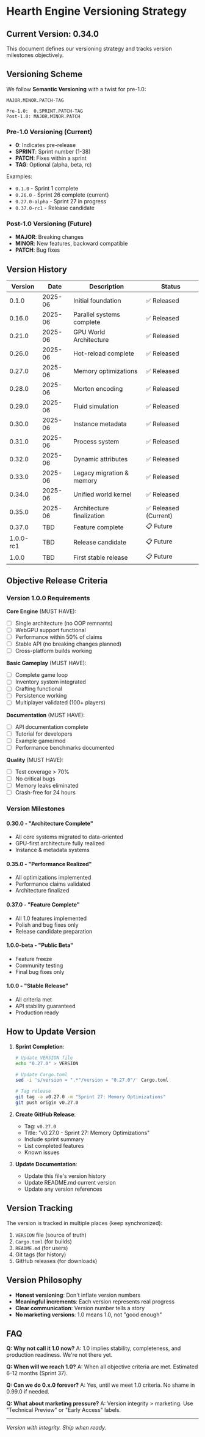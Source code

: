 # Hearth Engine Versioning Strategy

## Current Version: 0.34.0

This document defines our versioning strategy and tracks version milestones objectively.

## Versioning Scheme

We follow **Semantic Versioning** with a twist for pre-1.0:

```
MAJOR.MINOR.PATCH-TAG

Pre-1.0:  0.SPRINT.PATCH-TAG
Post-1.0: MAJOR.MINOR.PATCH
```

### Pre-1.0 Versioning (Current)
- **0**: Indicates pre-release
- **SPRINT**: Sprint number (1-38)
- **PATCH**: Fixes within a sprint
- **TAG**: Optional (alpha, beta, rc)

Examples:
- `0.1.0` - Sprint 1 complete
- `0.26.0` - Sprint 26 complete (current)
- `0.27.0-alpha` - Sprint 27 in progress
- `0.37.0-rc1` - Release candidate

### Post-1.0 Versioning (Future)
- **MAJOR**: Breaking changes
- **MINOR**: New features, backward compatible
- **PATCH**: Bug fixes

## Version History

| Version | Date | Description | Status |
|---------|------|-------------|---------|
| 0.1.0 | 2025-06 | Initial foundation | ✅ Released |
| 0.16.0 | 2025-06 | Parallel systems complete | ✅ Released |
| 0.21.0 | 2025-06 | GPU World Architecture | ✅ Released |
| 0.26.0 | 2025-06 | Hot-reload complete | ✅ Released |
| 0.27.0 | 2025-06 | Memory optimizations | ✅ Released |
| 0.28.0 | 2025-06 | Morton encoding | ✅ Released |
| 0.29.0 | 2025-06 | Fluid simulation | ✅ Released |
| 0.30.0 | 2025-06 | Instance metadata | ✅ Released |
| 0.31.0 | 2025-06 | Process system | ✅ Released |
| 0.32.0 | 2025-06 | Dynamic attributes | ✅ Released |
| 0.33.0 | 2025-06 | Legacy migration & memory | ✅ Released |
| 0.34.0 | 2025-06 | Unified world kernel | ✅ Released |
| 0.35.0 | 2025-06 | Architecture finalization | ✅ Released (Current) |
| 0.37.0 | TBD | Feature complete | 📋 Future |
| 1.0.0-rc1 | TBD | Release candidate | 📋 Future |
| 1.0.0 | TBD | First stable release | 📋 Future |

## Objective Release Criteria

### Version 1.0.0 Requirements

**Core Engine** (MUST HAVE):
- [ ] Single architecture (no OOP remnants)
- [ ] WebGPU support functional
- [ ] Performance within 50% of claims
- [ ] Stable API (no breaking changes planned)
- [ ] Cross-platform builds working

**Basic Gameplay** (MUST HAVE):
- [ ] Complete game loop
- [ ] Inventory system integrated
- [ ] Crafting functional
- [ ] Persistence working
- [ ] Multiplayer validated (100+ players)

**Documentation** (MUST HAVE):
- [ ] API documentation complete
- [ ] Tutorial for developers
- [ ] Example game/mod
- [ ] Performance benchmarks documented

**Quality** (MUST HAVE):
- [ ] Test coverage > 70%
- [ ] No critical bugs
- [ ] Memory leaks eliminated
- [ ] Crash-free for 24 hours

### Version Milestones

#### 0.30.0 - "Architecture Complete"
- All core systems migrated to data-oriented
- GPU-first architecture fully realized
- Instance & metadata systems

#### 0.35.0 - "Performance Realized"
- All optimizations implemented
- Performance claims validated
- Architecture finalized

#### 0.37.0 - "Feature Complete"
- All 1.0 features implemented
- Polish and bug fixes only
- Release candidate preparation

#### 1.0.0-beta - "Public Beta"
- Feature freeze
- Community testing
- Final bug fixes only

#### 1.0.0 - "Stable Release"
- All criteria met
- API stability guaranteed
- Production ready

## How to Update Version

1. **Sprint Completion**:
   ```bash
   # Update VERSION file
   echo "0.27.0" > VERSION
   
   # Update Cargo.toml
   sed -i 's/version = ".*"/version = "0.27.0"/' Cargo.toml
   
   # Tag release
   git tag -a v0.27.0 -m "Sprint 27: Memory Optimizations"
   git push origin v0.27.0
   ```

2. **Create GitHub Release**:
   - Tag: `v0.27.0`
   - Title: "v0.27.0 - Sprint 27: Memory Optimizations"
   - Include sprint summary
   - List completed features
   - Known issues

3. **Update Documentation**:
   - Update this file's version history
   - Update README.md current version
   - Update any version references

## Version Tracking

The version is tracked in multiple places (keep synchronized):
1. `VERSION` file (source of truth)
2. `Cargo.toml` (for builds)
3. `README.md` (for users)
4. Git tags (for history)
5. GitHub releases (for downloads)

## Version Philosophy

- **Honest versioning**: Don't inflate version numbers
- **Meaningful increments**: Each version represents real progress
- **Clear communication**: Version number tells a story
- **No marketing versions**: 1.0 means 1.0, not "good enough"

## FAQ

**Q: Why not call it 1.0 now?**
A: 1.0 implies stability, completeness, and production readiness. We're not there yet.

**Q: When will we reach 1.0?**
A: When all objective criteria are met. Estimated 6-12 months (Sprint 37).

**Q: Can we do 0.x.0 forever?**
A: Yes, until we meet 1.0 criteria. No shame in 0.99.0 if needed.

**Q: What about marketing pressure?**
A: Version integrity > marketing. Use "Technical Preview" or "Early Access" labels.

---

*Version with integrity. Ship when ready.*